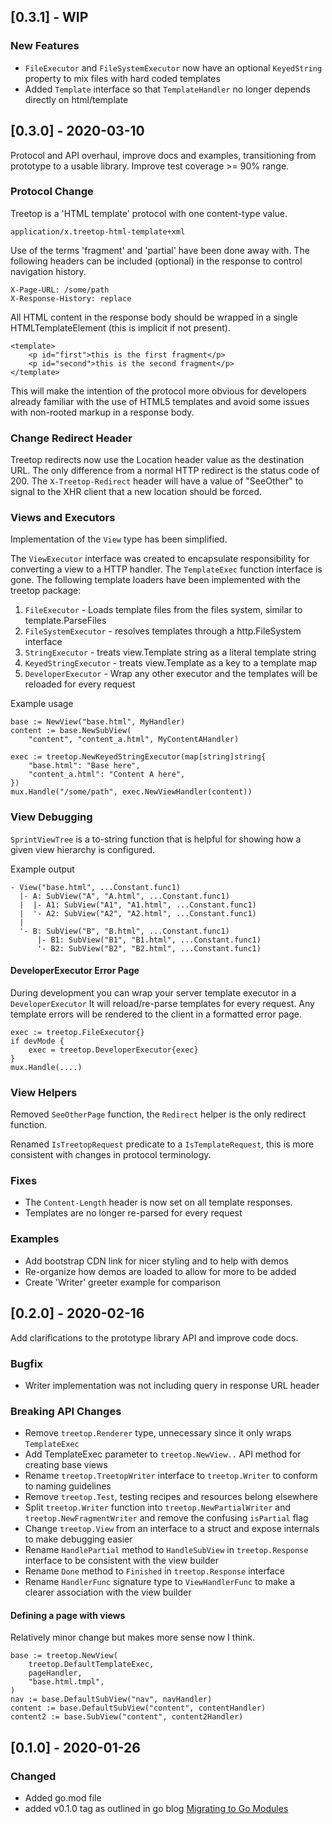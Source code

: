 ## [0.3.1] - WIP

### New Features

- `FileExecutor` and `FileSystemExecutor` now have an optional `KeyedString` property to mix files with hard coded templates
- Added `Template` interface so that `TemplateHandler` no longer depends directly on html/template


## [0.3.0] - 2020-03-10

Protocol and API overhaul, improve docs and examples, transitioning from prototype
to a usable library. Improve test coverage >= 90% range.

### Protocol Change

Treetop is a 'HTML template' protocol with one content-type value.

    application/x.treetop-html-template+xml

Use of the terms 'fragment' and 'partial' have been done away with. The following
headers can be included (optional) in the response to control navigation history.

    X-Page-URL: /some/path
    X-Response-History: replace

All HTML content in the response body should be wrapped in a single HTMLTemplateElement (this is implicit if not present).

    <template>
        <p id="first">this is the first fragment</p>
        <p id="second">this is the second fragment</p>
    </template>

This will make the intention of the protocol more obvious for developers already
familiar with the use of HTML5 templates and avoid some issues with non-rooted
markup in a response body.

### Change Redirect Header

Treetop redirects now use the Location header value as the destination URL. The only difference
from a normal HTTP redirect is the status code of 200. The `X-Treetop-Redirect`
header will have a value of "SeeOther" to signal to the XHR client that a new location
should be forced.

### Views and Executors

Implementation of the `View` type has been simplified.

The `ViewExecutor` interface was created to encapsulate responsibility for converting a view
to a HTTP handler. The `TemplateExec` function interface is gone. The following template loaders
have been implemented with the treetop package:

1. `FileExecutor` - Loads template files from the files system, similar to template.ParseFiles
2. `FileSystemExecutor` - resolves templates through a http.FileSystem interface
3. `StringExecutor` - treats view.Template string as a literal template string
4. `KeyedStringExecutor` - treats view.Template as a key to a template map
5. `DeveloperExecutor` - Wrap any other executor and the templates will be reloaded for every request

Example usage

    base := NewView("base.html", MyHandler)
    content := base.NewSubView(
        "content", "content_a.html", MyContentAHandler)

    exec := treetop.NewKeyedStringExecutor(map[string]string{
        "base.html": "Base here",
        "content_a.html": "Content A here",
    })
    mux.Handle("/some/path", exec.NewViewHandler(content))


### View Debugging

`SprintViewTree` is a to-string function that is helpful for showing how a given view
hierarchy is configured.

Example output

    - View("base.html", ...Constant.func1)
      |- A: SubView("A", "A.html", ...Constant.func1)
      |  |- A1: SubView("A1", "A1.html", ...Constant.func1)
      |  '- A2: SubView("A2", "A2.html", ...Constant.func1)
      |
      '- B: SubView("B", "B.html", ...Constant.func1)
          |- B1: SubView("B1", "B1.html", ...Constant.func1)
          '- B2: SubView("B2", "B2.html", ...Constant.func1)

#### DeveloperExecutor Error Page

During development you can wrap your server template executor in a `DeveloperExecutor`
It will reload/re-parse templates for every request. Any template errors will be
rendered to the client in a formatted error page.

    exec := treetop.FileExecutor{}
    if devMode {
        exec = treetop.DeveloperExecutor{exec}
    }
    mux.Handle(....)

### View Helpers

Removed `SeeOtherPage` function, the `Redirect` helper is the only redirect function.

Renamed `IsTreetopRequest` predicate to a `IsTemplateRequest`, this is more consistent with
changes in protocol terminology.

### Fixes

- The `Content-Length` header is now set on all template responses.
- Templates are no longer re-parsed for every request

### Examples

- Add bootstrap CDN link for nicer styling and to help with demos
- Re-organize how demos are loaded to allow for more to be added
- Create 'Writer' greeter example for comparison


## [0.2.0] - 2020-02-16

Add clarifications to the prototype library API and improve code docs.

### Bugfix

- Writer implementation was not including query in response URL header

### Breaking API Changes

- Remove `treetop.Renderer` type, unnecessary since it only wraps `TemplateExec`
- Add TemplateExec parameter to `treetop.NewView..` API method for creating base views
- Rename `treetop.TreetopWriter` interface to `treetop.Writer` to conform to naming guidelines
- Remove `treetop.Test`, testing recipes and resources belong elsewhere
- Split `treetop.Writer` function into `treetop.NewPartialWriter` and `treetop.NewFragmentWriter` and remove the confusing `isPartial` flag
- Change `treetop.View` from an interface to a struct and expose internals to make debugging easier
- Rename `HandlePartial` method to `HandleSubView` in `treetop.Response` interface to be consistent with the view builder
- Rename `Done` method to `Finished` in `treetop.Response` interface
- Rename `HandlerFunc` signature type to `ViewHandlerFunc` to make a clearer association with the view builder


#### Defining a page with views

Relatively minor change but makes more sense now I think.

```
base := treetop.NewView(
    treetop.DefaultTemplateExec,
    pageHandler,
    "base.html.tmpl",
)
nav := base.DefaultSubView("nav", navHandler)
content := base.DefaultSubView("content", contentHandler)
content2 := base.SubView("content", content2Handler)
```

## [0.1.0] - 2020-01-26

### Changed

- Added go.mod file
- added v0.1.0 tag as outlined in go blog [Migrating to Go Modules](https://blog.golang.org/migrating-to-go-modules)
